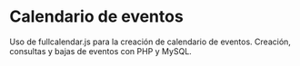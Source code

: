 # Calendario de eventos
Uso de fullcalendar.js para la creación de calendario de eventos. Creación, consultas y bajas de eventos con PHP y MySQL.
